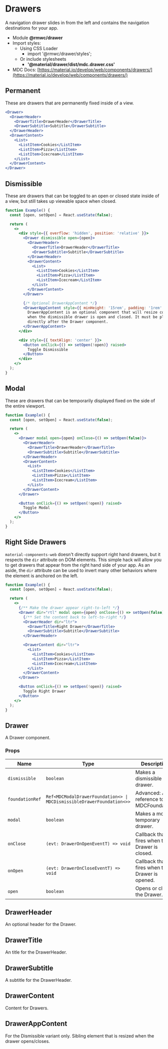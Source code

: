 # Drawers

A navigation drawer slides in from the left and contains the navigation destinations for your app.

- Module **@rmwc/drawer**
- Import styles:
  - Using CSS Loader
    - import '@rmwc/drawer/styles';
  - Or include stylesheets
    - **'@material/drawer/dist/mdc.drawer.css'**
- MDC Docs: [https://material.io/develop/web/components/drawers/](https://material.io/develop/web/components/drawers/)

## Permanent

These are drawers that are permanently fixed inside of a view.

```jsx
<Drawer>
  <DrawerHeader>
    <DrawerTitle>DrawerHeader</DrawerTitle>
    <DrawerSubtitle>Subtitle</DrawerSubtitle>
  </DrawerHeader>
  <DrawerContent>
    <List>
      <ListItem>Cookies</ListItem>
      <ListItem>Pizza</ListItem>
      <ListItem>Icecream</ListItem>
    </List>
  </DrawerContent>
</Drawer>
```

## Dismissible

These are drawers that can be toggled to an open or closed state inside of a view, but still takes up viewable space when closed.

```jsx
function Example() {
  const [open, setOpen] = React.useState(false);

  return (
    <>
      <div style={{ overflow: 'hidden', position: 'relative' }}>
        <Drawer dismissible open={open}>
          <DrawerHeader>
            <DrawerTitle>DrawerHeader</DrawerTitle>
            <DrawerSubtitle>Subtitle</DrawerSubtitle>
          </DrawerHeader>
          <DrawerContent>
            <List>
              <ListItem>Cookies</ListItem>
              <ListItem>Pizza</ListItem>
              <ListItem>Icecream</ListItem>
            </List>
          </DrawerContent>
        </Drawer>

        {/* Optional DrawerAppContent */}
        <DrawerAppContent style={{ minHeight: '15rem', padding: '1rem' }}>
          DrawerAppContent is an optional component that will resize content
          when the dismissible drawer is open and closed. It must be placed
          directly after the Drawer component.
        </DrawerAppContent>
      </div>

      <div style={{ textAlign: 'center' }}>
        <Button onClick={() => setOpen(!open)} raised>
          Toggle Dismissible
        </Button>
      </div>
    </>
  );
}
```

## Modal

These are drawers that can be temporarily displayed fixed on the side of the entire viewport.

```jsx
function Example() {
  const [open, setOpen] = React.useState(false);

  return (
    <>
      <Drawer modal open={open} onClose={() => setOpen(false)}>
        <DrawerHeader>
          <DrawerTitle>DrawerHeader</DrawerTitle>
          <DrawerSubtitle>Subtitle</DrawerSubtitle>
        </DrawerHeader>
        <DrawerContent>
          <List>
            <ListItem>Cookies</ListItem>
            <ListItem>Pizza</ListItem>
            <ListItem>Icecream</ListItem>
          </List>
        </DrawerContent>
      </Drawer>

      <Button onClick={() => setOpen(!open)} raised>
        Toggle Modal
      </Button>
    </>
  );
}
```

## Right Side Drawers

`material-components-web` doesn't directly support right hand drawers, but it respects the `dir` attribute on DOM elements. This simple hack will allow you to get drawers that appear from the right hand side of your app. As an aside, the `dir` attribute can be used to invert many other behaviors where the element is anchored on the left.

```jsx
function Example() {
  const [open, setOpen] = React.useState(false);

  return (
    <>
      {/** Make the drawer appear right-to-left */}
      <Drawer dir="rtl" modal open={open} onClose={() => setOpen(false)}>
        {/** Set the content back to left-to-right */}
        <DrawerHeader dir="ltr">
          <DrawerTitle>Right Drawer</DrawerTitle>
          <DrawerSubtitle>Subtitle</DrawerSubtitle>
        </DrawerHeader>

        <DrawerContent dir="ltr">
          <List>
            <ListItem>Cookies</ListItem>
            <ListItem>Pizza</ListItem>
            <ListItem>Icecream</ListItem>
          </List>
        </DrawerContent>
      </Drawer>

      <Button onClick={() => setOpen(!open)} raised>
        Toggle Right Drawer
      </Button>
    </>
  );
}
```

## Drawer

A Drawer component.

### Props

| Name            | Type                                                                  | Description                                    |
| --------------- | --------------------------------------------------------------------- | ---------------------------------------------- |
| `dismissible`   | `boolean`                                                             | Makes a dismissible drawer.                    |
| `foundationRef` | `Ref<MDCModalDrawerFoundation<> \| MDCDismissibleDrawerFoundation<>>` | Advanced: A reference to the MDCFoundation.    |
| `modal`         | `boolean`                                                             | Makes a modal / temporary drawer.              |
| `onClose`       | `(evt: DrawerOnOpenEventT) => void`                                   | Callback that fires when the Drawer is closed. |
| `onOpen`        | `(evt: DrawerOnCloseEventT) => void`                                  | Callback that fires when the Drawer is opened. |
| `open`          | `boolean`                                                             | Opens or closes the Drawer.                    |

## DrawerHeader

An optional header for the Drawer.

## DrawerTitle

An title for the DrawerHeader.

## DrawerSubtitle

A subtitle for the DrawerHeader.

## DrawerContent

Content for Drawers.

## DrawerAppContent

For the Dismissible variant only. Sibling element that is resized when the drawer opens/closes.
